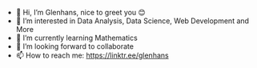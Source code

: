 - 👋 Hi, I’m Glenhans, nice to greet you 😊
- 👀 I’m interested in Data Analysis, Data Science, Web Development and More
- 🌱 I’m currently learning Mathematics
- 💞️ I’m looking forward to collaborate
- 📫 How to reach me: https://linktr.ee/glenhans

<!---
glenhanssss/glenhanssss is a ✨ special ✨ repository because its `README.md` (this file) appears on your GitHub profile.
You can click the Preview link to take a look at your changes.
--->
